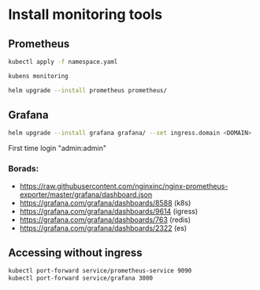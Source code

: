 # Install monitoring tools


## Prometheus

```sh
kubectl apply -f namespace.yaml
```

```sh
kubens monitoring
```

```sh
helm upgrade --install prometheus prometheus/
```

## Grafana

```sh
helm upgrade --install grafana grafana/ --set ingress.domain <DOMAIN>
```

First time login "admin:admin"

### Borads:

* https://raw.githubusercontent.com/nginxinc/nginx-prometheus-exporter/master/grafana/dashboard.json
* https://grafana.com/grafana/dashboards/8588 (k8s)
* https://grafana.com/grafana/dashboards/9614 (igress)
* https://grafana.com/grafana/dashboards/763 (redis)
* https://grafana.com/grafana/dashboards/2322 (es)

## Accessing without ingress

```sh
kubectl port-forward service/prometheus-service 9090
kubectl port-forward service/grafana 3000
```
